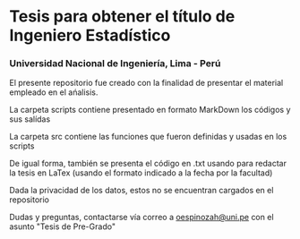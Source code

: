 # Tesis para obtener el título de Ingeniero Estadístico
### Universidad Nacional de Ingeniería, Lima - Perú


El presente repositorio fue creado con la finalidad de presentar el material empleado en el ańalisis. 


La carpeta scripts contiene presentado en formato MarkDown los códigos y sus salídas

La carpeta src contiene las funciones que fueron definidas y usadas en los scripts


De igual forma, también se presenta el código en .txt usando para redactar la tesis en LaTex (usando el formato indicado a la fecha por la facultad)

Dada la privacidad de los datos, estos no se encuentran cargados en el repositorio

Dudas y preguntas, contactarse vía correo a oespinozah@uni.pe con el asunto "Tesis de Pre-Grado"
